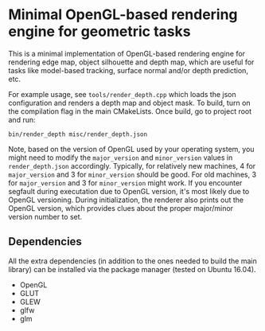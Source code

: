 # Minimal OpenGL-based rendering engine for geometric tasks

This is a minimal implementation of OpenGL-based rendering engine for rendering edge map, object silhouette and depth map, which are useful for tasks like model-based tracking, surface normal and/or depth prediction, etc.

For example usage, see `tools/render_depth.cpp` which loads the json configuration and renders a depth map and object mask. To build, turn on the compilation flag in the main CMakeLists. Once build, go to project root and run:

```
bin/render_depth misc/render_depth.json
```

Note, based on the version of OpenGL used by your operating system, you might need to modify the `major_version` and `minor_version` values in `render_depth.json` accordingly. Typically, for relatively new machines, 4 for `major_version` and 3 for `minor_version` should be good. For old machines, 3 for `major_version` and 3 for `minor_version` might work. If you encounter segfault during executation due to OpenGL version, it's most likely due to OpenGL versioning. During initialization, the renderer also prints out the OpenGL version, which provides clues about the proper major/minor version number to set.


## Dependencies
All the extra dependencies (in addition to the ones needed to build the main library) can be installed via the package manager (tested on Ubuntu 16.04).

- OpenGL
- GLUT
- GLEW
- glfw
- glm
